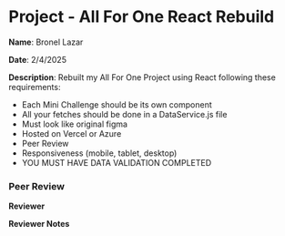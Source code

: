 #   Project - All For One React Rebuild

**Name**: Bronel Lazar

**Date**: 2/4/2025

**Description**: Rebuilt my All For One Project using React following these requirements: 
- Each Mini Challenge should be its own component
- All your fetches should be done in a DataService.js file
- Must look like original figma
- Hosted on Vercel or Azure
- Peer Review
- Responsiveness (mobile, tablet, desktop)
- YOU MUST HAVE DATA VALIDATION COMPLETED

### Peer Review

**Reviewer** 
 

**Reviewer Notes**
 

